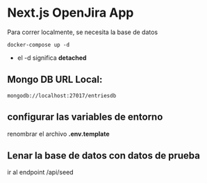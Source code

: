 # Next.js OpenJira App

Para correr localmente, se necesita la base de datos

```
docker-compose up -d
```

- el -d significa **detached**

## Mongo DB URL Local:

```
mongodb://localhost:27017/entriesdb
```

## configurar las variables de entorno

renombrar el archivo **.env.template**

## Lenar la base de datos con datos de prueba

ir al endpoint /api/seed
